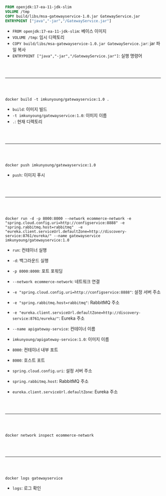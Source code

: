 ```dockerfile
FROM openjdk:17-ea-11-jdk-slim
VOLUME /tmp
COPY build/libs/msa-gatewayservice-1.0.jar GatewayService.jar
ENTRYPOINT ["java","-jar","/GatewayService.jar"]
```

- `FROM openjdk:17-ea-11-jdk-slim`: 베이스 이미지
- `VOLUME /tmp`: 임시 디렉토리
- `COPY build/libs/msa-gatewayservice-1.0.jar GatewayService.jar`: jar 파일 복사
- `ENTRYPOINT ["java","-jar","/GatewayService.jar"]`: 실행 명령어


<br/>
<br/>

---

<br/>
<br/>



```shell
docker build -t imkunyoung/gatewayservice:1.0 .
```

- `build`: 이미지 빌드
- `-t imkunyoung/gatewayservice:1.0`: 이미지 이름
- `.`: 현재 디렉토리

<br/>
<br/>

---

<br/>
<br/>

```shell
docker push imkunyoung/gatewayservice:1.0
```

- `push`: 이미지 푸시


<br/>
<br/>

---

<br/>
<br/>

```shell
docker run -d -p 8000:8000 --network ecommerce-network -e "spring.cloud.config.uri=http://configservice:8888" -e "spring.rabbitmq.host=rabbitmq"  -e "eureka.client.serviceUrl.defaultZone=http://discovery-service:8761/eureka/" --name gatewayservice imkunyoung/gatewayservice:1.0
```

- ``run``: 컨테이너 실행
- ``-d``: 백그라운드 실행
- ``-p 8000:8000``: 포트 포워딩
- ``--network ecommerce-network``: 네트워크 연결
- ``-e "spring.cloud.config.uri=http://configservice:8888"``: 설정 서버 주소
- ``-e "spring.rabbitmq.host=rabbitmq"``: RabbitMQ 주소
- ``-e "eureka.client.serviceUrl.defaultZone=http://discovery-service:8761/eureka/"``: Eureka 주소
- ``--name apigateway-service``: 컨테이너 이름
- ``imkunyoung/apigateway-service:1.0``: 이미지 이름

- ``8000``: 컨테이너 내부 포트
- ``8000``: 호스트 포트

- ``spring.cloud.config.uri``: 설정 서버 주소
- ``spring.rabbitmq.host``: RabbitMQ 주소
- ``eureka.client.serviceUrl.defaultZone``: Eureka 주소


<br/>
<br/>

---

<br/>
<br/>


```shell
docker network inspect ecommerce-network
```

<br/>
<br/>

---

<br/>
<br/>

```shell
docker logs gatewayservice
```

- ``logs``: 로그 확인